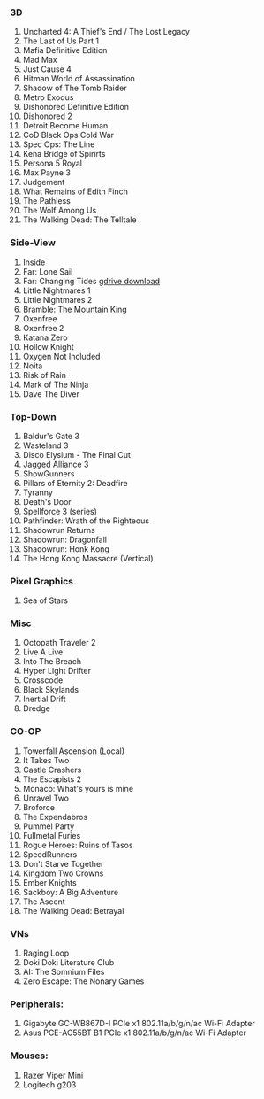 ### 3D
1.  Uncharted 4: A Thief's End / The Lost Legacy
1.  The Last of Us Part 1
1.  Mafia Definitive Edition
1.  Mad Max
1.  Just Cause 4
1.  Hitman World of Assassination
1.  Shadow of The Tomb Raider
1.  Metro Exodus
1.  Dishonored Definitive Edition
1.  Dishonored 2
1.  Detroit Become Human
1.  CoD Black Ops Cold War
1.  Spec Ops: The Line
1.  Kena Bridge of Spirirts
1.  Persona 5 Royal
1.  Max Payne 3
1.  Judgement
1.  What Remains of Edith Finch
1.  The Pathless
1.  The Wolf Among Us
1.  The Walking Dead: The Telltale

### Side-View
1.  Inside
1.  Far: Lone Sail
1.  Far: Changing Tides [gdrive download](https://drive.google.com/file/d/1_JfMKmn10j4tucgHYUIirgGmkvIhVZp1/view?usp=sharing)
1.  Little Nightmares 1
1.  Little Nightmares 2
1.  Bramble: The Mountain King
1.  Oxenfree
1.  Oxenfree 2
1.  Katana Zero
1.  Hollow Knight
1.  Oxygen Not Included
1.  Noita
1.  Risk of Rain
1.  Mark of The Ninja
1.  Dave The Diver

### Top-Down
1.  Baldur's Gate 3
1.  Wasteland 3
1.  Disco Elysium - The Final Cut
1.  Jagged Alliance 3
1.  ShowGunners
1.  Pillars of Eternity 2: Deadfire
1.  Tyranny
1.  Death's Door
1.  Spellforce 3 (series)
1.  Pathfinder: Wrath of the Righteous
1.  Shadowrun Returns
1.  Shadowrun: Dragonfall
1.  Shadowrun: Honk Kong
1.  The Hong Kong Massacre (Vertical)

### Pixel Graphics
1.  Sea of Stars

### Misc
1.  Octopath Traveler 2
1.  Live A Live
1.  Into The Breach
1.  Hyper Light Drifter
1.  Crosscode
1.  Black Skylands
1.  Inertial Drift
1.  Dredge

### CO-OP
1.  Towerfall Ascension (Local)
1.  It Takes Two
1.  Castle Crashers
1.  The Escapists 2
1.  Monaco: What's yours is mine
1.  Unravel Two
1.  Broforce
1.  The Expendabros
1.  Pummel Party
1.  Fullmetal Furies
1.  Rogue Heroes: Ruins of Tasos
1.  SpeedRunners
1.  Don't Starve Together
1.  Kingdom Two Crowns
1.  Ember Knights
1.  Sackboy: A Big Adventure
1.  The Ascent
1.  The Walking Dead: Betrayal

### VNs
1.  Raging Loop
1.  Doki Doki Literature Club
1.  AI: The Somnium Files
1.  Zero Escape: The Nonary Games

### Peripherals:
1.  Gigabyte GC-WB867D-I PCIe x1 802.11a/b/g/n/ac Wi-Fi Adapter
1.  Asus PCE-AC55BT B1 PCIe x1 802.11a/b/g/n/ac Wi-Fi Adapter

### Mouses:
1.  Razer Viper Mini
1.  Logitech g203




